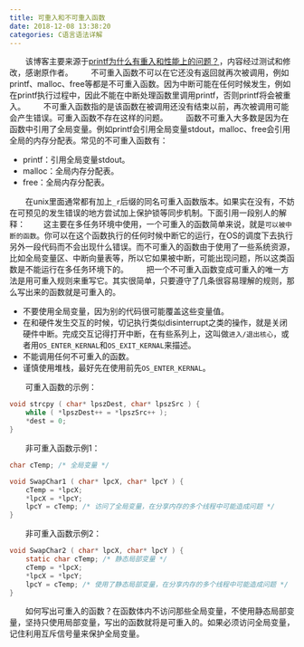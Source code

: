 ```yaml
---
title: 可重入和不可重入函数
date: 2018-12-08 13:38:20
categories: C语言语法详解
---
```

&emsp;&emsp;该博客主要来源于[printf为什么有重入和性能上的问题？](https://blog.csdn.net/einsteinlike/article/details/45538493)，内容经过测试和修改，感谢原作者。
&emsp;&emsp;不可重入函数不可以在它还没有返回就再次被调用，例如printf、malloc、free等都是不可重入函数。因为中断可能在任何时候发生，例如在printf执行过程中，因此不能在中断处理函数里调用printf，否则printf将会被重入。
&emsp;&emsp;不可重入函数指的是该函数在被调用还没有结束以前，再次被调用可能会产生错误。可重入函数不存在这样的问题。
&emsp;&emsp;函数不可重入大多数是因为在函数中引用了全局变量。例如printf会引用全局变量stdout，malloc、free会引用全局的内存分配表。常见的不可重入函数有：

- printf：引用全局变量stdout。
- malloc：全局内存分配表。
- free：全局内存分配表。

&emsp;&emsp;在unix里面通常都有加上`_r`后缀的同名可重入函数版本。如果实在没有，不妨在可预见的发生错误的地方尝试加上保护锁等同步机制。下面引用一段别人的解释：
&emsp;&emsp;这主要在多任务环境中使用，一个可重入的函数简单来说，就是`可以被中断的函数`。你可以在这个函数执行的任何时候中断它的运行，在OS的调度下去执行另外一段代码而不会出现什么错误。而不可重入的函数由于使用了一些系统资源，比如全局变量区、中断向量表等，所以它如果被中断，可能出现问题，所以这类函数是不能运行在多任务环境下的。
&emsp;&emsp;把一个不可重入函数变成可重入的唯一方法是用可重入规则来重写它。其实很简单，只要遵守了几条很容易理解的规则，那么写出来的函数就是可重入的。

- 不要使用全局变量，因为别的代码很可能覆盖这些变量值。
- 在和硬件发生交互的时候，切记执行类似disinterrupt之类的操作，就是关闭硬件中断。完成交互记得打开中断，在有些系列上，这叫做`进入/退出核心`，或者用`OS_ENTER_KERNAL`和`OS_EXIT_KERNAL`来描述。
- 不能调用任何不可重入的函数。
- 谨慎使用堆栈，最好先在使用前先`OS_ENTER_KERNAL`。

&emsp;&emsp;可重入函数的示例：

``` c
void strcpy ( char* lpszDest, char* lpszSrc ) {
    while ( *lpszDest++ = *lpszSrc++ );
    ​*dest = 0;
}
```

&emsp;&emsp;非可重入函数示例1：

``` c
char cTemp; /* 全局变量 */

void SwapChar1 ( char* lpcX, char* lpcY ) {
    cTemp = *lpcX;
    *lpcX = *lpcY;
    lpcY = cTemp; /* 访问了全局变量，在分享内存的多个线程中可能造成问题 */
}
```

&emsp;&emsp;非可重入函数示例2：

``` c
void SwapChar2 ( char* lpcX, char* lpcY ) {
    static char cTemp; /* 静态局部变量 */
    cTemp = *lpcX;
    *lpcX = *lpcY;
    lpcY = cTemp; /* 使用了静态局部变量，在分享内存的多个线程中可能造成问题 */
}
```

&emsp;&emsp;如何写出可重入的函数？在函数体内不访问那些全局变量，不使用静态局部变量，坚持只使用局部变量，写出的函数就将是可重入的。如果必须访问全局变量，记住利用互斥信号量来保护全局变量。